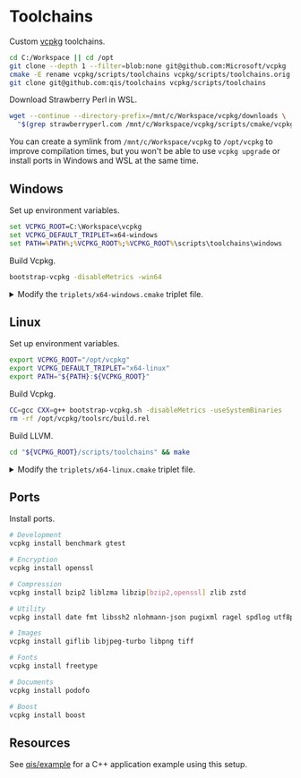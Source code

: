 # Toolchains
Custom [vcpkg](https://github.com/Microsoft/vcpkg) toolchains.

```sh
cd C:/Workspace || cd /opt
git clone --depth 1 --filter=blob:none git@github.com:Microsoft/vcpkg
cmake -E rename vcpkg/scripts/toolchains vcpkg/scripts/toolchains.orig
git clone git@github.com:qis/toolchains vcpkg/scripts/toolchains
```

Download Strawberry Perl in WSL.

```sh
wget --continue --directory-prefix=/mnt/c/Workspace/vcpkg/downloads \
  "$(grep strawberryperl.com /mnt/c/Workspace/vcpkg/scripts/cmake/vcpkg_find_acquire_program.cmake | cut -d\" -f2)"
```

You can create a symlink from `/mnt/c/Workspace/vcpkg` to `/opt/vcpkg` to improve compilation times, but you
won't be able to use `vcpkg upgrade` or install ports in Windows and WSL at the same time.

## Windows
Set up environment variables.

```cmd
set VCPKG_ROOT=C:\Workspace\vcpkg
set VCPKG_DEFAULT_TRIPLET=x64-windows
set PATH=%PATH%;%VCPKG_ROOT%;%VCPKG_ROOT%\scripts\toolchains\windows
```

Build Vcpkg.

```cmd
bootstrap-vcpkg -disableMetrics -win64
```

<!--
vcpkg integrate install
-->

<details>
<summary>Modify the <code>triplets/x64-windows.cmake</code> triplet file.</summary>

Example for targeting CPUs with AVX2 support and favoring Intel.

```cmake
set(VCPKG_TARGET_ARCHITECTURE x64)
set(VCPKG_CRT_LINKAGE dynamic)
set(VCPKG_LIBRARY_LINKAGE static)

set(VCPKG_C_FLAGS "/arch:AVX2 /favor:INTEL64")
set(VCPKG_CXX_FLAGS "/arch:AVX2 /favor:INTEL64")
```

</details>

## Linux
Set up environment variables.

```sh
export VCPKG_ROOT="/opt/vcpkg"
export VCPKG_DEFAULT_TRIPLET="x64-linux"
export PATH="${PATH}:${VCPKG_ROOT}"
```

Build Vcpkg.

```sh
CC=gcc CXX=g++ bootstrap-vcpkg.sh -disableMetrics -useSystemBinaries
rm -rf /opt/vcpkg/toolsrc/build.rel
```

Build LLVM.

```sh
cd "${VCPKG_ROOT}/scripts/toolchains" && make
```

<details>
<summary>Modify the <code>triplets/x64-linux.cmake</code> triplet file.</summary>

Example for targeting CPUs with AVX2 support.

```cmake
set(VCPKG_TARGET_ARCHITECTURE x64)
set(VCPKG_CRT_LINKAGE dynamic)
set(VCPKG_LIBRARY_LINKAGE static)

set(VCPKG_C_FLAGS "-mavx2")
set(VCPKG_CXX_FLAGS "-mavx2")

set(VCPKG_CMAKE_SYSTEM_NAME Linux)
```

</details>

## Ports
Install ports.

```sh
# Development
vcpkg install benchmark gtest

# Encryption
vcpkg install openssl

# Compression
vcpkg install bzip2 liblzma libzip[bzip2,openssl] zlib zstd

# Utility
vcpkg install date fmt libssh2 nlohmann-json pugixml ragel spdlog utf8proc

# Images
vcpkg install giflib libjpeg-turbo libpng tiff

# Fonts
vcpkg install freetype

# Documents
vcpkg install podofo

# Boost
vcpkg install boost
```

<!--
```
git clone git@github.com:qis/backward vcpkg/ports/backward && ^
git clone git@github.com:qis/bcrypt vcpkg/ports/bcrypt && ^
git clone git@github.com:qis/compat vcpkg/ports/compat && ^
git clone git@github.com:qis/ice vcpkg/ports/ice && ^
git clone git@github.com:qis/sql vcpkg/ports/sql && ^
git clone git@github.com:xnetsystems/pdf vcpkg/ports/pdf && ^
git clone git:libraries/http vcpkg/ports/http

vcpkg install benchmark gtest openssl bzip2 liblzma libzip[bzip2,openssl] zlib zstd && ^
vcpkg install date fmt libssh2 nlohmann-json pugixml ragel spdlog utf8proc && ^
vcpkg install giflib libjpeg-turbo libpng tiff freetype podofo boost && ^
vcpkg install bcrypt compat ice pdf sql http

vcpkg install benchmark gtest openssl bzip2 liblzma libzip[bzip2,openssl] zlib zstd && \
vcpkg install date fmt libssh2 nlohmann-json pugixml ragel spdlog utf8proc && \
vcpkg install giflib libjpeg-turbo libpng tiff freetype podofo boost && \
vcpkg install bcrypt compat ice pdf sql http
```
-->

## Resources
See [qis/example](https://github.com/qis/example) for a C++ application example using this setup.
